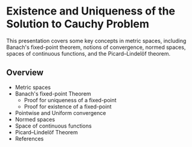 # Existence and Uniqueness of the Solution to Cauchy Problem

This presentation covers some key concepts in metric spaces, including Banach's fixed-point theorem, notions of convergence, normed spaces, spaces of continuous functions, and the Picard–Lindelöf theorem.

## Overview

- Metric spaces
- Banach's fixed-point Theorem
  - Proof for uniqueness of a fixed-point
  - Proof for existence of a fixed-point
- Pointwise and Uniform convergence
- Normed spaces
- Space of continuous functions
- Picard–Lindelöf Theorem
- References
